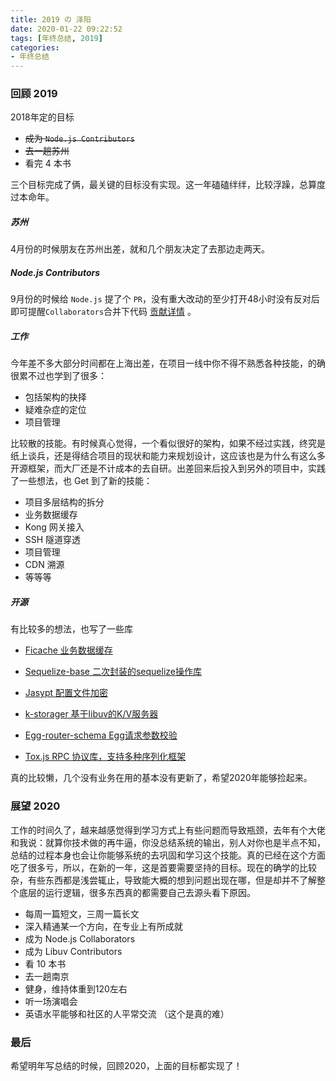 ```yaml
---
title: 2019 の 泽阳
date: 2020-01-22 09:22:52
tags: [年终总结, 2019]
categories: 
- 年终总结
---
```


### 回顾 2019

2018年定的目标

- ~~成为 `Node.js Contributors`~~
- ~~去一趟苏州~~
- 看完 4 本书

三个目标完成了俩，最关键的目标没有实现。这一年磕磕绊绊，比较浮躁，总算度过本命年。

##### 苏州

4月份的时候朋友在苏州出差，就和几个朋友决定了去那边走两天。

<!-- more -->

##### Node.js Contributors

9月份的时候给 `Node.js` 提了个 `PR`，没有重大改动的至少打开48小时没有反对后即可提醒`Collaborators`合并下代码 [贡献详情](https://github.com/nodejs/node/blob/master/COLLABORATOR_GUIDE.md#waiting-for-approvals) 。

##### 工作

今年差不多大部分时间都在上海出差，在项目一线中你不得不熟悉各种技能，的确很累不过也学到了很多：

- 包括架构的抉择
- 疑难杂症的定位
- 项目管理
  
比较散的技能。有时候真心觉得，一个看似很好的架构，如果不经过实践，终究是纸上谈兵，还是得结合项目的现状和能力来规划设计，这应该也是为什么有这么多开源框架，而大厂还是不计成本的去自研。出差回来后投入到另外的项目中，实践了一些想法，也 Get 到了新的技能：

- 项目多层结构的拆分
- 业务数据缓存
- Kong 网关接入
- SSH 隧道穿透
- 项目管理
- CDN 溯源
- 等等等

##### 开源

有比较多的想法，也写了一些库

- [Ficache 业务数据缓存](https://github.com/rickyes/ficache)

- [Sequelize-base 二次封装的sequelize操作库](https://github.com/rickyes/sequelize-base)

- [Jasypt 配置文件加密](https://github.com/rickyes/jasypt)

- [k-storager 基于libuv的K/V服务器](https://github.com/rickyes/k-storager)

- [Egg-router-schema Egg请求参数校验](https://github.com/dtwave-nodejs/egg-router-schema)

- [Tox.js RPC 协议库，支持多种序列化框架](https://github.com/toxhub/tox.js)

真的比较懒，几个没有业务在用的基本没有更新了，希望2020年能够捡起来。

### 展望 2020

工作的时间久了，越来越感觉得到学习方式上有些问题而导致瓶颈，去年有个大佬和我说：就算你技术做的再牛逼，你没总结系统的输出，别人对你也是半点不知，总结的过程本身也会让你能够系统的去巩固和学习这个技能。真的已经在这个方面吃了很多亏，所以，在新的一年，这是首要需要坚持的目标。现在的确学的比较杂，有些东西都是浅尝辄止，导致能大概的想到问题出现在哪，但是却并不了解整个底层的运行逻辑，很多东西真的都需要自己去源头看下原因。

- 每周一篇短文，三周一篇长文
- 深入精通某一个方向，在专业上有所成就
- 成为 Node.js Collaborators
- 成为 Libuv Contributors
- 看 10 本书
- 去一趟南京
- 健身，维持体重到120左右
- 听一场演唱会
- 英语水平能够和社区的人平常交流 （这个是真的难）

### 最后

希望明年写总结的时候，回顾2020，上面的目标都实现了！


